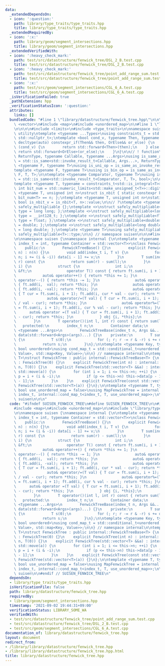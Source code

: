 ```yaml
---
data:
  _extendedDependsOn:
  - icon: ':question:'
    path: library/type_traits/type_traits.hpp
    title: library/type_traits/type_traits.hpp
  _extendedRequiredBy:
  - icon: ':x:'
    path: library/geom/segment_intersections.hpp
    title: library/geom/segment_intersections.hpp
  _extendedVerifiedWith:
  - icon: ':heavy_check_mark:'
    path: test/src/datastructure/fenwick_tree/DSL_2_B.test.cpp
    title: test/src/datastructure/fenwick_tree/DSL_2_B.test.cpp
  - icon: ':heavy_check_mark:'
    path: test/src/datastructure/fenwick_tree/point_add_range_sum.test.cpp
    title: test/src/datastructure/fenwick_tree/point_add_range_sum.test.cpp
  - icon: ':x:'
    path: test/src/geom/segment_intersections/CGL_6_A.test.cpp
    title: test/src/geom/segment_intersections/CGL_6_A.test.cpp
  _isVerificationFailed: true
  _pathExtension: hpp
  _verificationStatusIcon: ':question:'
  attributes:
    links: []
  bundledCode: "#line 1 \"library/datastructure/fenwick_tree.hpp\"\n\n\n\n#include\
    \ <vector>\n#include <map>\n#include <unordered_map>\n\n#line 1 \"library/type_traits/type_traits.hpp\"\
    \n\n\n\n#include <limits>\n#include <type_traits>\n\nnamespace suisen {\n// !\
    \ utility\ntemplate <typename ...Types>\nusing constraints_t = std::enable_if_t<std::conjunction_v<Types...>,\
    \ std::nullptr_t>;\ntemplate <bool cond_v, typename Then, typename OrElse>\nconstexpr\
    \ decltype(auto) constexpr_if(Then&& then, OrElse&& or_else) {\n    if constexpr\
    \ (cond_v) {\n        return std::forward<Then>(then);\n    } else {\n       \
    \ return std::forward<OrElse>(or_else);\n    }\n}\n\n// ! function\ntemplate <typename\
    \ ReturnType, typename Callable, typename ...Args>\nusing is_same_as_invoke_result\
    \ = std::is_same<std::invoke_result_t<Callable, Args...>, ReturnType>;\ntemplate\
    \ <typename F, typename T>\nusing is_uni_op = is_same_as_invoke_result<T, F, T>;\n\
    template <typename F, typename T>\nusing is_bin_op = is_same_as_invoke_result<T,\
    \ F, T, T>;\n\ntemplate <typename Comparator, typename T>\nusing is_comparator\
    \ = std::is_same<std::invoke_result_t<Comparator, T, T>, bool>;\n\n// ! integral\n\
    template <typename T, typename = constraints_t<std::is_integral<T>>>\nconstexpr\
    \ int bit_num = std::numeric_limits<std::make_unsigned_t<T>>::digits;\ntemplate\
    \ <typename T, unsigned int n>\nstruct is_nbit { static constexpr bool value =\
    \ bit_num<T> == n; };\ntemplate <typename T, unsigned int n>\nstatic constexpr\
    \ bool is_nbit_v = is_nbit<T, n>::value;\n\n// ?\ntemplate <typename T>\nstruct\
    \ safely_multipliable {};\ntemplate <>\nstruct safely_multipliable<int> { using\
    \ type = long long; };\ntemplate <>\nstruct safely_multipliable<long long> { using\
    \ type = __int128_t; };\ntemplate <>\nstruct safely_multipliable<float> { using\
    \ type = float; };\ntemplate <>\nstruct safely_multipliable<double> { using type\
    \ = double; };\ntemplate <>\nstruct safely_multipliable<long double> { using type\
    \ = long double; };\ntemplate <typename T>\nusing safely_multipliable_t = typename\
    \ safely_multipliable<T>::type;\n\n} // namespace suisen\n\n\n#line 9 \"library/datastructure/fenwick_tree.hpp\"\
    \n\nnamespace suisen {\nnamespace internal {\n\ntemplate <typename T, typename\
    \ index_t = int, typename Container = std::vector<T>>\nclass FenwickTreeBase {\n\
    \    public:\n        FenwickTreeBase() {}\n        explicit FenwickTreeBase(index_t\
    \ n) : n(n) {}\n        void add(index_t i, T v) {\n            for (++i; i <=\
    \ n; i += (i & -i)) data[i - 1] += v;\n        }\n        T sum(index_t l, index_t\
    \ r) const {\n            return sum(r) - sum(l);\n        }\n        auto operator[](int\
    \ i) {\n            struct {\n                int i;\n                FenwickTreeBase\
    \ &ft;\n                operator T() const { return ft.sum(i, i + 1); }\n    \
    \            auto& operator++() { return *this += 1; }\n                auto&\
    \ operator--() { return *this -= 1; }\n                auto& operator+=(T val)\
    \ { ft.add(i,  val); return *this; }\n                auto& operator-=(T val)\
    \ { ft.add(i, -val); return *this; }\n                auto& operator*=(T val)\
    \ { T cur = ft.sum(i, i + 1); ft.add(i, cur * val - cur); return *this; }\n  \
    \              auto& operator/=(T val) { T cur = ft.sum(i, i + 1); ft.add(i, cur\
    \ / val - cur); return *this; }\n                auto& operator%=(T val) { T cur\
    \ = ft.sum(i, i + 1); ft.add(i, cur % val - cur); return *this; }\n          \
    \      auto& operator =(T val) { T cur = ft.sum(i, i + 1); ft.add(i,       val\
    \ - cur); return *this; }\n            } obj {i, *this};\n            return obj;\n\
    \        }\n        T operator()(int l, int r) const { return sum(l, r); }\n \
    \   protected:\n        index_t n;\n        Container data;\n        template\
    \ <typename ...Args>\n        FenwickTreeBase(index_t n, Args &&...args) : n(n),\
    \ data(std::forward<Args>(args)...) {}\n    private:\n        T sum(int r) const\
    \ {\n            T s(0);\n            for (; r; r -= r & -r) s += data[r - 1];\n\
    \            return s;\n        }\n};\n\ntemplate <typename Key, typename Value,\
    \ bool unordered>\nusing cond_map_t = std::conditional_t<unordered, std::unordered_map<Key,\
    \ Value>, std::map<Key, Value>>;\n\n} // namespace internal\n\ntemplate <typename\
    \ T>\nstruct FenwickTree : public internal::FenwickTreeBase<T> {\n    FenwickTree()\
    \ : FenwickTree(0) {}\n    explicit FenwickTree(int n) : internal::FenwickTreeBase<T>::FenwickTreeBase(n,\
    \ n, T(0)) {}\n    explicit FenwickTree(std::vector<T> &&a) : internal::FenwickTreeBase<T>::FenwickTreeBase(a.size(),\
    \ std::move(a)) {\n        for (int i = 1; i <= this->n; ++i) {\n            int\
    \ p = i + (i & -i);\n            if (p <= this->n) this->data[p - 1] += this->data[i\
    \ - 1];\n        }\n    }\n    explicit FenwickTree(const std::vector<T> &a) :\
    \ FenwickTree(std::vector<T>(a)) {}\n};\n\ntemplate <typename T, typename index_t,\
    \ bool use_unordered_map = false>\nusing MapFenwickTree = internal::FenwickTreeBase<T,\
    \ index_t, internal::cond_map_t<index_t, T, use_unordered_map>>;\n\n} // namespace\
    \ suisen\n\n\n"
  code: "#ifndef SUISEN_FENWICK_TREE\n#define SUISEN_FENWICK_TREE\n\n#include <vector>\n\
    #include <map>\n#include <unordered_map>\n\n#include \"library/type_traits/type_traits.hpp\"\
    \n\nnamespace suisen {\nnamespace internal {\n\ntemplate <typename T, typename\
    \ index_t = int, typename Container = std::vector<T>>\nclass FenwickTreeBase {\n\
    \    public:\n        FenwickTreeBase() {}\n        explicit FenwickTreeBase(index_t\
    \ n) : n(n) {}\n        void add(index_t i, T v) {\n            for (++i; i <=\
    \ n; i += (i & -i)) data[i - 1] += v;\n        }\n        T sum(index_t l, index_t\
    \ r) const {\n            return sum(r) - sum(l);\n        }\n        auto operator[](int\
    \ i) {\n            struct {\n                int i;\n                FenwickTreeBase\
    \ &ft;\n                operator T() const { return ft.sum(i, i + 1); }\n    \
    \            auto& operator++() { return *this += 1; }\n                auto&\
    \ operator--() { return *this -= 1; }\n                auto& operator+=(T val)\
    \ { ft.add(i,  val); return *this; }\n                auto& operator-=(T val)\
    \ { ft.add(i, -val); return *this; }\n                auto& operator*=(T val)\
    \ { T cur = ft.sum(i, i + 1); ft.add(i, cur * val - cur); return *this; }\n  \
    \              auto& operator/=(T val) { T cur = ft.sum(i, i + 1); ft.add(i, cur\
    \ / val - cur); return *this; }\n                auto& operator%=(T val) { T cur\
    \ = ft.sum(i, i + 1); ft.add(i, cur % val - cur); return *this; }\n          \
    \      auto& operator =(T val) { T cur = ft.sum(i, i + 1); ft.add(i,       val\
    \ - cur); return *this; }\n            } obj {i, *this};\n            return obj;\n\
    \        }\n        T operator()(int l, int r) const { return sum(l, r); }\n \
    \   protected:\n        index_t n;\n        Container data;\n        template\
    \ <typename ...Args>\n        FenwickTreeBase(index_t n, Args &&...args) : n(n),\
    \ data(std::forward<Args>(args)...) {}\n    private:\n        T sum(int r) const\
    \ {\n            T s(0);\n            for (; r; r -= r & -r) s += data[r - 1];\n\
    \            return s;\n        }\n};\n\ntemplate <typename Key, typename Value,\
    \ bool unordered>\nusing cond_map_t = std::conditional_t<unordered, std::unordered_map<Key,\
    \ Value>, std::map<Key, Value>>;\n\n} // namespace internal\n\ntemplate <typename\
    \ T>\nstruct FenwickTree : public internal::FenwickTreeBase<T> {\n    FenwickTree()\
    \ : FenwickTree(0) {}\n    explicit FenwickTree(int n) : internal::FenwickTreeBase<T>::FenwickTreeBase(n,\
    \ n, T(0)) {}\n    explicit FenwickTree(std::vector<T> &&a) : internal::FenwickTreeBase<T>::FenwickTreeBase(a.size(),\
    \ std::move(a)) {\n        for (int i = 1; i <= this->n; ++i) {\n            int\
    \ p = i + (i & -i);\n            if (p <= this->n) this->data[p - 1] += this->data[i\
    \ - 1];\n        }\n    }\n    explicit FenwickTree(const std::vector<T> &a) :\
    \ FenwickTree(std::vector<T>(a)) {}\n};\n\ntemplate <typename T, typename index_t,\
    \ bool use_unordered_map = false>\nusing MapFenwickTree = internal::FenwickTreeBase<T,\
    \ index_t, internal::cond_map_t<index_t, T, use_unordered_map>>;\n\n} // namespace\
    \ suisen\n\n#endif // SUISEN_FENWICK_TREE\n"
  dependsOn:
  - library/type_traits/type_traits.hpp
  isVerificationFile: false
  path: library/datastructure/fenwick_tree.hpp
  requiredBy:
  - library/geom/segment_intersections.hpp
  timestamp: '2021-09-02 19:44:31+09:00'
  verificationStatus: LIBRARY_SOME_WA
  verifiedWith:
  - test/src/datastructure/fenwick_tree/point_add_range_sum.test.cpp
  - test/src/datastructure/fenwick_tree/DSL_2_B.test.cpp
  - test/src/geom/segment_intersections/CGL_6_A.test.cpp
documentation_of: library/datastructure/fenwick_tree.hpp
layout: document
redirect_from:
- /library/library/datastructure/fenwick_tree.hpp
- /library/library/datastructure/fenwick_tree.hpp.html
title: library/datastructure/fenwick_tree.hpp
---
```

